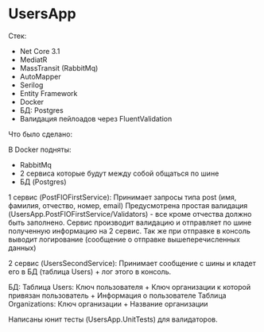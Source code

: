 # UsersApp

Стек:
- Net Core 3.1
- MediatR
- MassTransit (RabbitMq)
- AutoMapper
- Serilog
- Entity Framework
- Docker
- БД: Postgres
- Валидация пейлоадов через FluentValidation

Что было сделано:

В Docker подняты:
- RabbitMq
- 2 сервиса которые будут между собой общаться по шине
- БД (Postgres)

1 сервис (PostFIOFirstService):
Принимает запросы типа post (имя, фамилия, отчество, номер, email)
Предусмотрена простая валидация (UsersApp.PostFIOFirstService/Validators) - все кроме отчества должно быть заполнено.
Сервис производит валидацию и отправляет по шине полученную информацию на 2 сервис.
Так же при отправке в консоль выводит логирование (сообщение о отправке вышеперечисленных данных)

2 сервис (UsersSecondService):
Принимает сообщение с шины и кладет его в БД (таблица Users) + лог этого в консоль.

БД:
Таблица Users:
Ключ пользователя + Ключ организации к которой привязан пользователь + Информация о пользователе
Таблица Organizations:
Ключ организации + Название организации

Написаны юнит тесты (UsersApp.UnitTests) для валидаторов.
